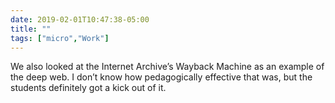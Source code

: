 ```yaml
---
date: 2019-02-01T10:47:38-05:00
title: ""
tags: ["micro","Work"]
---
```

We also looked at the Internet Archive’s Wayback Machine as an example of the deep web. I don’t know how pedagogically effective that was, but the students definitely got a kick out of it.
